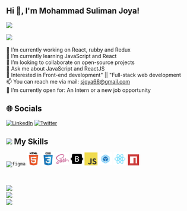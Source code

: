 <h2> Hi 👋, I'm Mohammad Suliman Joya!</h2>

[![](https://visitcount.itsvg.in/api?id=SulimanJoya&icon=5&color=1)](https://visitcount.itsvg.in)

![](https://github-profile-trophy.vercel.app/?username=SulimanJoya&theme=dark_dimmed&no-frame=false&no-bg=false&margin-w=4)

🔭 I’m currently working on React, rubby and Redux<br>🌱 I’m currently learning JavaScript and React<br>👯 I’m looking to collaborate on open-source projects<br>💬 Ask me about JavaScript and ReactJS<br>🚩 Interested in Front-end development" || "Full-stack web development<br>📫 You can reach me via mail: sjoya66@gmail.com<br>🤔 I’m currently open for: An Intern or a new job opportunity<br>

## 🌐 Socials

[![LinkedIn](https://img.shields.io/badge/LinkedIn-%230077B5.svg?logo=linkedin&logoColor=white)](https://linkedin.com/in/www.linkedin.com/in/sjoya66) [![Twitter](https://img.shields.io/badge/Twitter-%231DA1F2.svg?logo=Twitter&logoColor=white)](https://twitter.com/https://twitter.com/sjoya66)

## <img src="https://media.giphy.com/media/WUlplcMpOCEmTGBtBW/giphy.gif" width="50"> My Skills

  <div>
    <code><img height="35" src="https://www.vectorlogo.zone/logos/figma/figma-icon.svg" alt="figma"/></code>
    <code><img height="35" src="https://raw.githubusercontent.com/github/explore/80688e429a7d4ef2fca1e82350fe8e3517d3494d/topics/html/html.png"></code>
    <code><img height="35" src="https://raw.githubusercontent.com/github/explore/80688e429a7d4ef2fca1e82350fe8e3517d3494d/topics/css/css.png"></code>
    <code><img height="35" src="https://raw.githubusercontent.com/github/explore/80688e429a7d4ef2fca1e82350fe8e3517d3494d/topics/sass/sass.png"></code>
    <code><img height="35" src="https://raw.githubusercontent.com/devicons/devicon/master/icons/bootstrap/bootstrap-plain.svg" alt="bootstrap"></code>
    <code><img height="35" src="https://raw.githubusercontent.com/github/explore/80688e429a7d4ef2fca1e82350fe8e3517d3494d/topics/javascript/javascript.png"></code>
    <code><img height="35" src="https://raw.githubusercontent.com/github/explore/80688e429a7d4ef2fca1e82350fe8e3517d3494d/topics/webpack/webpack.png"></code>
    <code><img height="35" src="https://raw.githubusercontent.com/github/explore/80688e429a7d4ef2fca1e82350fe8e3517d3494d/topics/react/react.png"></code>
    <code><img height="30" src="https://raw.githubusercontent.com/github/explore/80688e429a7d4ef2fca1e82350fe8e3517d3494d/topics/npm/npm.png"></code>
  </div>
  <br/> <br/>

![](https://github-readme-stats.vercel.app/api?username=SulimanJoya&theme=vue&hide_border=true&include_all_commits=false&count_private=true)<br/>
![](https://github-readme-streak-stats.herokuapp.com/?user=SulimanJoya&theme=vue&hide_border=true)<br/>
![](https://github-readme-stats.vercel.app/api/top-langs/?username=SulimanJoya&theme=vue&hide_border=true&include_all_commits=false&count_private=true&layout=compact)
